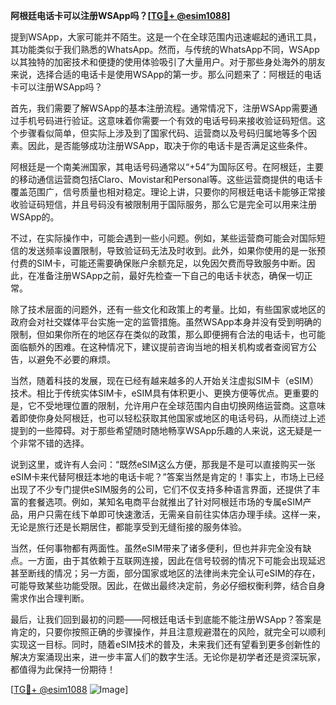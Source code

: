 **阿根廷电话卡可以注册WSApp吗？[[TG💪+ @esim1088](https://t.me/s/esim1088)]**

提到WSApp，大家可能并不陌生。这是一个在全球范围内迅速崛起的通讯工具，其功能类似于我们熟悉的WhatsApp。然而，与传统的WhatsApp不同，WSApp以其独特的加密技术和便捷的使用体验吸引了大量用户。对于那些身处海外的朋友来说，选择合适的电话卡是使用WSApp的第一步。那么问题来了：阿根廷的电话卡可以注册WSApp吗？

首先，我们需要了解WSApp的基本注册流程。通常情况下，注册WSApp需要通过手机号码进行验证。这意味着你需要一个有效的电话号码来接收验证码短信。这个步骤看似简单，但实际上涉及到了国家代码、运营商以及号码归属地等多个因素。因此，是否能够成功注册WSApp，取决于你的电话卡是否满足这些条件。

阿根廷是一个南美洲国家，其电话号码通常以“+54”为国际区号。在阿根廷，主要的移动通信运营商包括Claro、Movistar和Personal等。这些运营商提供的电话卡覆盖范围广，信号质量也相对稳定。理论上讲，只要你的阿根廷电话卡能够正常接收验证码短信，并且号码没有被限制用于国际服务，那么它是完全可以用来注册WSApp的。

不过，在实际操作中，可能会遇到一些小问题。例如，某些运营商可能会对国际短信的发送频率设置限制，导致验证码无法及时收到。此外，如果你使用的是一张预付费的SIM卡，可能还需要确保账户余额充足，以免因欠费而导致服务中断。因此，在准备注册WSApp之前，最好先检查一下自己的电话卡状态，确保一切正常。

除了技术层面的问题外，还有一些文化和政策上的考量。比如，有些国家或地区的政府会对社交媒体平台实施一定的监管措施。虽然WSApp本身并没有受到明确的限制，但如果你所在的地区存在类似的政策，那么即便拥有合法的电话卡，也可能面临额外的困难。在这种情况下，建议提前咨询当地的相关机构或者查阅官方公告，以避免不必要的麻烦。

当然，随着科技的发展，现在已经有越来越多的人开始关注虚拟SIM卡（eSIM）技术。相比于传统实体SIM卡，eSIM具有体积更小、更换方便等优点。更重要的是，它不受地理位置的限制，允许用户在全球范围内自由切换网络运营商。这意味着即使你身处阿根廷，也可以轻松获取其他国家或地区的电话号码，从而绕过上述提到的一些障碍。对于那些希望随时随地畅享WSApp乐趣的人来说，这无疑是一个非常不错的选择。

说到这里，或许有人会问：“既然eSIM这么方便，那我是不是可以直接购买一张eSIM卡来代替阿根廷本地的电话卡呢？”答案当然是肯定的！事实上，市场上已经出现了不少专门提供eSIM服务的公司，它们不仅支持多种语言界面，还提供了丰富的套餐选项。例如，某知名电商平台就推出了针对阿根廷市场的专属eSIM产品，用户只需在线下单即可快速激活，无需亲自前往实体店办理手续。这样一来，无论是旅行还是长期居住，都能享受到无缝衔接的服务体验。

当然，任何事物都有两面性。虽然eSIM带来了诸多便利，但也并非完全没有缺点。一方面，由于其依赖于互联网连接，因此在信号较弱的情况下可能会出现延迟甚至断线的情况；另一方面，部分国家或地区的法律尚未完全认可eSIM的存在，可能导致某些功能受限。因此，在做出最终决定前，务必仔细权衡利弊，结合自身需求作出合理判断。

最后，让我们回到最初的问题——阿根廷电话卡到底能不能注册WSApp？答案是肯定的，只要你按照正确的步骤操作，并且注意规避潜在的风险，就完全可以顺利实现这一目标。同时，随着eSIM技术的普及，未来我们还有望看到更多创新性的解决方案涌现出来，进一步丰富人们的数字生活。无论你是初学者还是资深玩家，都值得为此保持一份期待！

[[TG💪+ @esim1088](https://t.me/s/esim1088) ![Image](https://i.postimg.cc/4NQfJmqS/Snipaste-2025-05-13-00-14-12.png)]